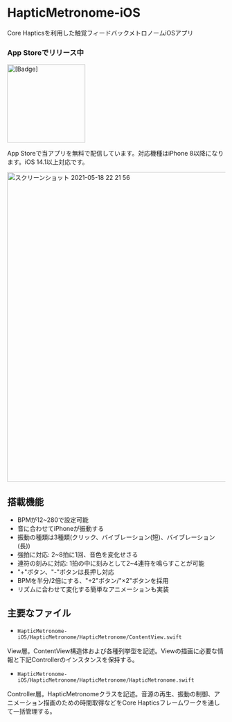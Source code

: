 # HapticMetronome-iOS
Core Hapticsを利用した触覚フィードバックメトロノームiOSアプリ

### App Storeでリリース中

<a href="https://apps.apple.com/jp/app/haptic-metronome/id1565909516"><img src="https://user-images.githubusercontent.com/73047429/117178351-e6cd8000-ae0c-11eb-92f2-a5e51b7908ee.png" alt="[Badge]" width="180px"><a/>

App Storeで当アプリを無料で配信しています。対応機種はiPhone 8以降になります。iOS 14.1以上対応です。

<img width="713" alt="スクリーンショット 2021-05-18 22 21 56" src="https://user-images.githubusercontent.com/73047429/118659457-4b82d480-b828-11eb-8b5b-99af68121e6b.png">

## 搭載機能
- BPMが12~280で設定可能
- 音に合わせてiPhoneが振動する
- 振動の種類は3種類(クリック、バイブレーション(短)、バイブレーション(長))
- 強拍に対応: 2~8拍に1回、音色を変化せさる
- 連符の刻みに対応: 1拍の中に刻みとして2~4連符を鳴らすことが可能
- "+"ボタン、"-"ボタンは長押し対応
- BPMを半分/2倍にする、"÷2"ボタン/"×2"ボタンを採用
- リズムに合わせて変化する簡単なアニメーションも実装

## 主要なファイル

- `HapticMetronome-iOS/HapticMetronome/HapticMetronome/ContentView.swift`

View層。ContentView構造体および各種列挙型を記述。Viewの描画に必要な情報と下記Controllerのインスタンスを保持する。

- `HapticMetronome-iOS/HapticMetronome/HapticMetronome/HapticMetronome.swift`

Controller層。HapticMetronomeクラスを記述。音源の再生、振動の制御、アニメーション描画のための時間取得などをCore Hapticsフレームワークを通して一括管理する。
